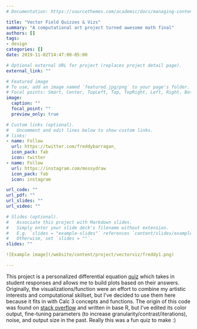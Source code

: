 ```yaml
---
# Documentation: https://sourcethemes.com/academic/docs/managing-content/

title: "Vector Field Quizzes & Vizs"
summary: "A computational art project turned awesome math final"
authors: []
tags: 
- design
categories: []
date: 2019-11-02T14:47:00-05:00

# Optional external URL for project (replaces project detail page).
external_link: ""

# Featured image
# To use, add an image named `featured.jpg/png` to your page's folder.
# Focal points: Smart, Center, TopLeft, Top, TopRight, Left, Right, BottomLeft, Bottom, BottomRight.
image:
  caption: ""
  focal_point: ""
  preview_only: true

# Custom links (optional).
#   Uncomment and edit lines below to show custom links.
# links:
- name: Follow
  url: https://twitter.com/freddybarragan_
  icon_pack: fab
  icon: twitter
- name: Follow
  url: https://instagram.com/mossydraw
  icon_pack: fab
  icon: instagram

url_code: ""
url_pdf: ""
url_slides: ""
url_video: ""

# Slides (optional).
#   Associate this project with Markdown slides.
#   Simply enter your slide deck's filename without extension.
#   E.g. `slides = "example-slides"` references `content/slides/example-slides.md`.
#   Otherwise, set `slides = ""`.
slides: ""

![Example image](/website/content/project/vectorviz/freddy1.png)

---
```


This project is a personalized differential equation [quiz]("https://docs.google.com/forms/d/1BiegzgnQxC45FrufjcSpS9_FzFtgWOX1YtPGNAyqQc8/edit") which takes in student responses and allows me to build plots based on their answers. Originally, the visualizations/function were an effort to combine my artistic interests and computational skillset, but I’ve decided to use them here because it fits in with Calc 3 concepts and functions. The origin of this code was found on [stack overflow]("https://stackoverflow.com/questions/14936504/vector-field-visualisation-r/14939043") and written in base R, but I’ve edited its color output, fine-tuning parameters (to increase granularity/contrast/iterations), noise, and output size in the past. Really this was a fun quiz to make :) 


